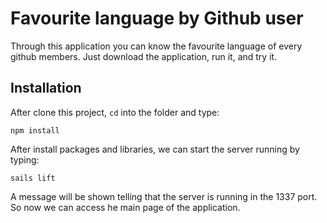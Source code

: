 # Favourite language by Github user
Through this application you can know the favourite language of every github members. Just download the application, run it, and try it.


## Installation

After clone this project, `cd` into the folder and type:

```
npm install
```

After install packages and libraries, we can start the server running by typing:

```
sails lift
```

A message will be shown telling that the server is running in the 1337 port. So now we can access he main page of the application.
